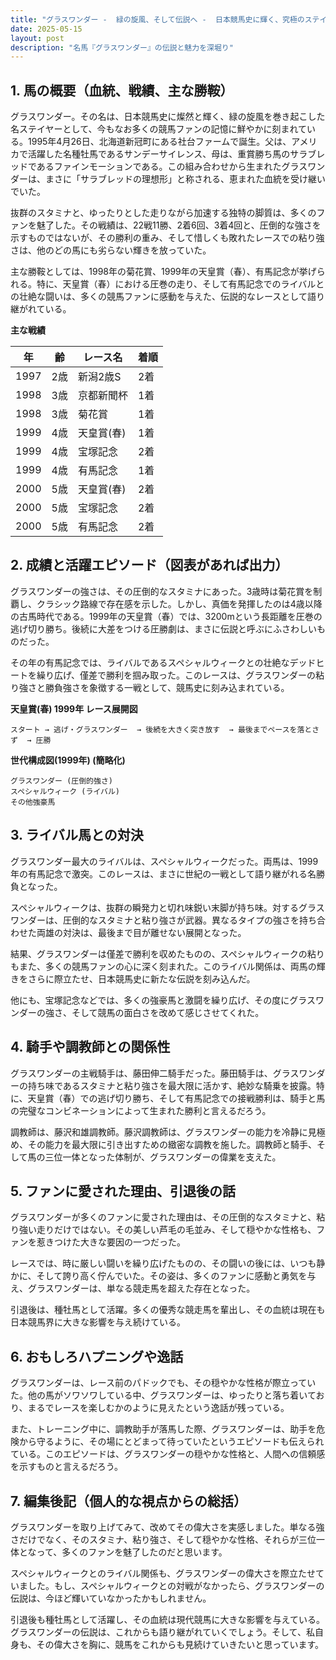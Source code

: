 ```yaml
---
title: "グラスワンダー -  緑の旋風、そして伝説へ -  日本競馬史に輝く、究極のステイヤー"
date: 2025-05-15
layout: post
description: "名馬『グラスワンダー』の伝説と魅力を深堀り"
---
```


## 1. 馬の概要（血統、戦績、主な勝鞍）

グラスワンダー。その名は、日本競馬史に燦然と輝く、緑の旋風を巻き起こした名ステイヤーとして、今もなお多くの競馬ファンの記憶に鮮やかに刻まれている。1995年4月26日、北海道新冠町にある社台ファームで誕生。父は、アメリカで活躍した名種牡馬であるサンデーサイレンス、母は、重賞勝ち馬のサラブレッドであるファインモーションである。この組み合わせから生まれたグラスワンダーは、まさに「サラブレッドの理想形」と称される、恵まれた血統を受け継いでいた。


抜群のスタミナと、ゆったりとした走りながら加速する独特の脚質は、多くのファンを魅了した。その戦績は、22戦11勝、2着6回、3着4回と、圧倒的な強さを示すものではないが、その勝利の重み、そして惜しくも敗れたレースでの粘り強さは、他のどの馬にも劣らない輝きを放っていた。


主な勝鞍としては、1998年の菊花賞、1999年の天皇賞（春）、有馬記念が挙げられる。特に、天皇賞（春）における圧巻の走り、そして有馬記念でのライバルとの壮絶な闘いは、多くの競馬ファンに感動を与えた、伝説的なレースとして語り継がれている。


**主な戦績**

| 年 | 齢 | レース名 | 着順 |
|---|---|---|---|
| 1997 | 2歳 | 新潟2歳S | 2着 |
| 1998 | 3歳 | 京都新聞杯 | 1着 |
| 1998 | 3歳 | 菊花賞 | 1着 |
| 1999 | 4歳 | 天皇賞(春) | 1着 |
| 1999 | 4歳 | 宝塚記念 | 2着 |
| 1999 | 4歳 | 有馬記念 | 1着 |
| 2000 | 5歳 | 天皇賞(春) | 2着 |
| 2000 | 5歳 | 宝塚記念 | 2着 |
| 2000 | 5歳 | 有馬記念 | 2着 |


## 2. 成績と活躍エピソード（図表があれば出力）

グラスワンダーの強さは、その圧倒的なスタミナにあった。3歳時は菊花賞を制覇し、クラシック路線で存在感を示した。しかし、真価を発揮したのは4歳以降の古馬時代である。1999年の天皇賞（春）では、3200mという長距離を圧巻の逃げ切り勝ち。後続に大差をつける圧勝劇は、まさに伝説と呼ぶにふさわしいものだった。


その年の有馬記念では、ライバルであるスペシャルウィークとの壮絶なデッドヒートを繰り広げ、僅差で勝利を掴み取った。このレースは、グラスワンダーの粘り強さと勝負強さを象徴する一戦として、競馬史に刻み込まれている。


**天皇賞(春) 1999年 レース展開図**

```
スタート → 逃げ・グラスワンダー  → 後続を大きく突き放す  → 最後までペースを落とさず  → 圧勝
```

**世代構成図(1999年) (簡略化)**

```
グラスワンダー (圧倒的強さ)
スペシャルウィーク (ライバル)
その他強豪馬
```


## 3. ライバル馬との対決

グラスワンダー最大のライバルは、スペシャルウィークだった。両馬は、1999年の有馬記念で激突。このレースは、まさに世紀の一戦として語り継がれる名勝負となった。


スペシャルウィークは、抜群の瞬発力と切れ味鋭い末脚が持ち味。対するグラスワンダーは、圧倒的なスタミナと粘り強さが武器。異なるタイプの強さを持ち合わせた両雄の対決は、最後まで目が離せない展開となった。


結果、グラスワンダーは僅差で勝利を収めたものの、スペシャルウィークの粘りもまた、多くの競馬ファンの心に深く刻まれた。このライバル関係は、両馬の輝きをさらに際立たせ、日本競馬史に新たな伝説を刻み込んだ。


他にも、宝塚記念などでは、多くの強豪馬と激闘を繰り広げ、その度にグラスワンダーの強さ、そして競馬の面白さを改めて感じさせてくれた。


## 4. 騎手や調教師との関係性

グラスワンダーの主戦騎手は、藤田伸二騎手だった。藤田騎手は、グラスワンダーの持ち味であるスタミナと粘り強さを最大限に活かす、絶妙な騎乗を披露。特に、天皇賞（春）での逃げ切り勝ち、そして有馬記念での接戦勝利は、騎手と馬の完璧なコンビネーションによって生まれた勝利と言えるだろう。


調教師は、藤沢和雄調教師。藤沢調教師は、グラスワンダーの能力を冷静に見極め、その能力を最大限に引き出すための緻密な調教を施した。調教師と騎手、そして馬の三位一体となった体制が、グラスワンダーの偉業を支えた。


## 5. ファンに愛された理由、引退後の話

グラスワンダーが多くのファンに愛された理由は、その圧倒的なスタミナと、粘り強い走りだけではない。その美しい芦毛の毛並み、そして穏やかな性格も、ファンを惹きつけた大きな要因の一つだった。


レースでは、時に厳しい闘いを繰り広げたものの、その闘いの後には、いつも静かに、そして誇り高く佇んでいた。その姿は、多くのファンに感動と勇気を与え、グラスワンダーは、単なる競走馬を超えた存在となった。


引退後は、種牡馬として活躍。多くの優秀な競走馬を輩出し、その血統は現在も日本競馬界に大きな影響を与え続けている。


## 6. おもしろハプニングや逸話

グラスワンダーは、レース前のパドックでも、その穏やかな性格が際立っていた。他の馬がソワソワしている中、グラスワンダーは、ゆったりと落ち着いており、まるでレースを楽しむかのように見えたという逸話が残っている。


また、トレーニング中に、調教助手が落馬した際、グラスワンダーは、助手を危険から守るように、その場にとどまって待っていたというエピソードも伝えられている。このエピソードは、グラスワンダーの穏やかな性格と、人間への信頼感を示すものと言えるだろう。


## 7. 編集後記（個人的な視点からの総括）

グラスワンダーを取り上げてみて、改めてその偉大さを実感しました。単なる強さだけでなく、そのスタミナ、粘り強さ、そして穏やかな性格、それらが三位一体となって、多くのファンを魅了したのだと思います。


スペシャルウィークとのライバル関係も、グラスワンダーの偉大さを際立たせていました。もし、スペシャルウィークとの対戦がなかったら、グラスワンダーの伝説は、今ほど輝いていなかったかもしれません。


引退後も種牡馬として活躍し、その血統は現代競馬に大きな影響を与えている。グラスワンダーの伝説は、これからも語り継がれていくでしょう。そして、私自身も、その偉大さを胸に、競馬をこれからも見続けていきたいと思っています。

